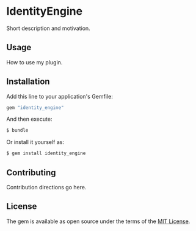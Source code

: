 # IdentityEngine
Short description and motivation.

## Usage
How to use my plugin.

## Installation
Add this line to your application's Gemfile:

```ruby
gem "identity_engine"
```

And then execute:
```bash
$ bundle
```

Or install it yourself as:
```bash
$ gem install identity_engine
```

## Contributing
Contribution directions go here.

## License
The gem is available as open source under the terms of the [MIT License](https://opensource.org/licenses/MIT).
